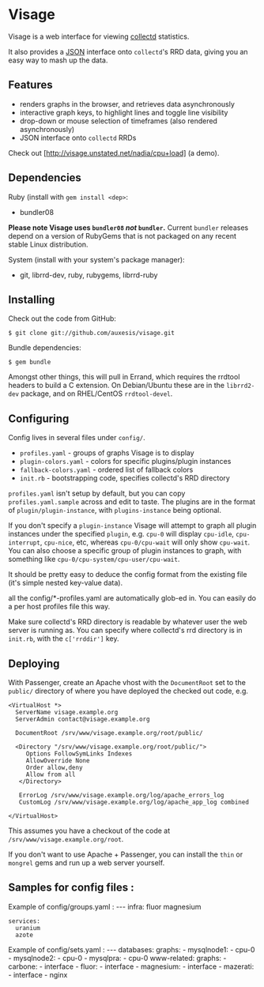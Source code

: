 Visage
======

Visage is a web interface for viewing [collectd](http://collectd.org) statistics.

It also provides a [JSON](http://json.org) interface onto `collectd`'s RRD data,
giving you an easy way to mash up the data.

Features
--------

 * renders graphs in the browser, and retrieves data asynchronously
 * interactive graph keys, to highlight lines and toggle line visibility
 * drop-down or mouse selection of timeframes (also rendered asynchronously)
 * JSON interface onto `collectd` RRDs

Check out [http://visage.unstated.net/nadia/cpu+load] (a demo).

Dependencies
------------

Ruby (install with `gem install <dep>`:

 * bundler08

**Please note Visage uses `bundler08` *not* `bundler`.** Current `bundler`
releases depend on a version of RubyGems that is not packaged on any recent
stable Linux distribution.

System (install with your system's package manager):

 * git, librrd-dev, ruby, rubygems, librrd-ruby


Installing
----------

Check out the code from GitHub:

    $ git clone git://github.com/auxesis/visage.git

Bundle dependencies:

    $ gem bundle

Amongst other things, this will pull in Errand, which requires the rrdtool
headers to build a C extension. On Debian/Ubuntu these are in the `librrd2-dev`
package, and on RHEL/CentOS `rrdtool-devel`.

Configuring
-----------

Config lives in several files under `config/`.

 * `profiles.yaml` - groups of graphs Visage is to display
 * `plugin-colors.yaml` - colors for specific plugins/plugin instances
 * `fallback-colors.yaml` - ordered list of fallback colors
 * `init.rb` - bootstrapping code, specifies collectd's RRD directory

`profiles.yaml` isn't setup by default, but you can copy `profiles.yaml.sample`
across and edit to taste. The plugins are in the format of
`plugin/plugin-instance`, with `plugins-instance` being optional.

If you don't specify a `plugin-instance` Visage will attempt to graph all plugin
instances under the specified `plugin`, e.g. `cpu-0` will display `cpu-idle`,
`cpu-interrupt`, `cpu-nice`, etc, whereas `cpu-0/cpu-wait` will only show
`cpu-wait`. You can also choose a specific group of plugin instances to graph,
with something like `cpu-0/cpu-system/cpu-user/cpu-wait`.

It should be pretty easy to deduce the config format from the existing file
(it's simple nested key-value data).

all the config/*-profiles.yaml are automatically glob-ed in. You can easily do a per host profiles file this way.

Make sure collectd's RRD directory is readable by whatever user the web server
is running as. You can specify where collectd's rrd directory is in `init.rb`,
with the `c['rrddir']` key.

Deploying
---------

With Passenger, create an Apache vhost with the `DocumentRoot` set to the
`public/` directory of where you have deployed the checked out code, e.g.

    <VirtualHost *>
      ServerName visage.example.org
      ServerAdmin contact@visage.example.org

      DocumentRoot /srv/www/visage.example.org/root/public/

      <Directory "/srv/www/visage.example.org/root/public/">
         Options FollowSymLinks Indexes
         AllowOverride None
         Order allow,deny
         Allow from all
       </Directory>

       ErrorLog /srv/www/visage.example.org/log/apache_errors_log
       CustomLog /srv/www/visage.example.org/log/apache_app_log combined

    </VirtualHost>

This assumes you have a checkout of the code at `/srv/www/visage.example.org/root`.

If you don't want to use Apache + Passenger, you can install the `thin` or
`mongrel` gems and run up a web server yourself.

Samples for config files :
-----------

Example of config/groups.yaml :
    ---
    infra:
      fluor
      magnesium

    services:
      uranium
      azote
      
Example of config/sets.yaml :
    ---
    databases:
      graphs:
        - mysqlnode1:
          - cpu-0
        - mysqlnode2:
          - cpu-0
        - mysqlpra:
          - cpu-0
    www-related:
        graphs:
          - carbone:
            - interface
          - fluor:
            - interface
          - magnesium:
            - interface
          - mazerati:
            - interface
            - nginx
